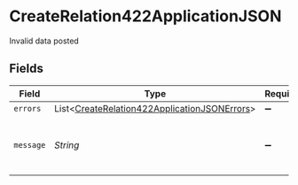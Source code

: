 # CreateRelation422ApplicationJSON

Invalid data posted


## Fields

| Field                                                                                                             | Type                                                                                                              | Required                                                                                                          | Description                                                                                                       | Example                                                                                                           |
| ----------------------------------------------------------------------------------------------------------------- | ----------------------------------------------------------------------------------------------------------------- | ----------------------------------------------------------------------------------------------------------------- | ----------------------------------------------------------------------------------------------------------------- | ----------------------------------------------------------------------------------------------------------------- |
| `errors`                                                                                                          | List<[CreateRelation422ApplicationJSONErrors](../../models/operations/CreateRelation422ApplicationJSONErrors.md)> | :heavy_minus_sign:                                                                                                | N/A                                                                                                               |                                                                                                                   |
| `message`                                                                                                         | *String*                                                                                                          | :heavy_minus_sign:                                                                                                | N/A                                                                                                               | The given data was invalid.                                                                                       |